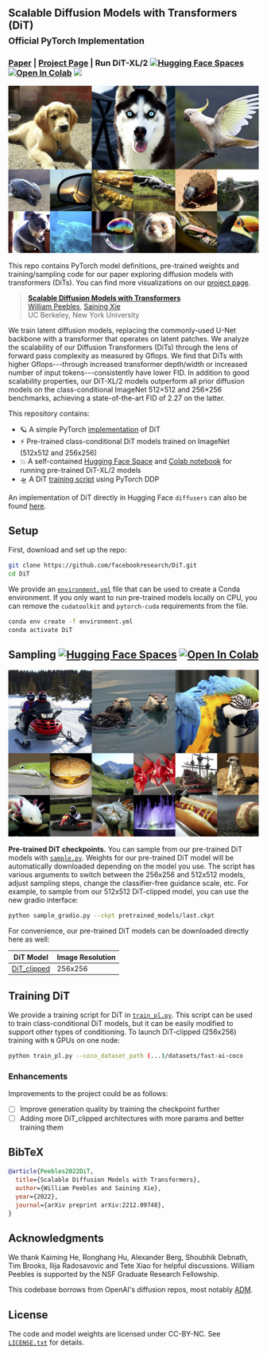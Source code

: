 ## Scalable Diffusion Models with Transformers (DiT)<br><sub>Official PyTorch Implementation</sub>

### [Paper](http://arxiv.org/abs/2212.09748) | [Project Page](https://www.wpeebles.com/DiT) | Run DiT-XL/2 [![Hugging Face Spaces](https://img.shields.io/badge/%F0%9F%A4%97%20Hugging%20Face-Spaces-blue)](https://huggingface.co/spaces/wpeebles/DiT) [![Open In Colab](https://colab.research.google.com/assets/colab-badge.svg)](http://colab.research.google.com/github/facebookresearch/DiT/blob/main/run_DiT.ipynb) <a href="https://replicate.com/arielreplicate/scalable_diffusion_with_transformers"><img src="https://replicate.com/arielreplicate/scalable_diffusion_with_transformers/badge"></a>

![DiT samples](visuals/sample_grid_0.png)

This repo contains PyTorch model definitions, pre-trained weights and training/sampling code for our paper exploring
diffusion models with transformers (DiTs). You can find more visualizations on
our [project page](https://www.wpeebles.com/DiT).

> [**Scalable Diffusion Models with Transformers**](https://www.wpeebles.com/DiT)<br>
> [William Peebles](https://www.wpeebles.com), [Saining Xie](https://www.sainingxie.com)
> <br>UC Berkeley, New York University<br>

We train latent diffusion models, replacing the commonly-used U-Net backbone with a transformer that operates on
latent patches. We analyze the scalability of our Diffusion Transformers (DiTs) through the lens of forward pass
complexity as measured by Gflops. We find that DiTs with higher Gflops---through increased transformer depth/width or
increased number of input tokens---consistently have lower FID. In addition to good scalability properties, our
DiT-XL/2 models outperform all prior diffusion models on the class-conditional ImageNet 512×512 and 256×256 benchmarks,
achieving a state-of-the-art FID of 2.27 on the latter.

This repository contains:

* 🪐 A simple PyTorch [implementation](modules/dit_builder.py) of DiT
* ⚡️ Pre-trained class-conditional DiT models trained on ImageNet (512x512 and 256x256)
* 💥 A self-contained [Hugging Face Space](https://huggingface.co/spaces/wpeebles/DiT)
  and [Colab notebook](http://colab.research.google.com/github/facebookresearch/DiT/blob/main/run_DiT.ipynb) for running
  pre-trained DiT-XL/2 models
* 🛸 A DiT [training script](train.py) using PyTorch DDP

An implementation of DiT directly in Hugging Face `diffusers` can also be
found [here](https://github.com/huggingface/diffusers/blob/main/docs/source/en/api/pipelines/dit.mdx).

## Setup

First, download and set up the repo:

```bash
git clone https://github.com/facebookresearch/DiT.git
cd DiT
```

We provide an [`environment.yml`](environment.yml) file that can be used to create a Conda environment. If you only want
to run pre-trained models locally on CPU, you can remove the `cudatoolkit` and `pytorch-cuda` requirements from the
file.

```bash
conda env create -f environment.yml
conda activate DiT
```

## Sampling [![Hugging Face Spaces](https://img.shields.io/badge/%F0%9F%A4%97%20Hugging%20Face-Spaces-blue)](https://huggingface.co/spaces/wpeebles/DiT) [![Open In Colab](https://colab.research.google.com/assets/colab-badge.svg)](http://colab.research.google.com/github/facebookresearch/DiT/blob/main/run_DiT.ipynb)

![More DiT samples](visuals/sample_grid_1.png)

**Pre-trained DiT checkpoints.** You can sample from our pre-trained DiT models with [`sample.py`](sample.py). Weights
for our pre-trained DiT model will be
automatically downloaded depending on the model you use. The script has various arguments to switch between the 256x256
and 512x512 models, adjust sampling steps, change the classifier-free guidance scale, etc. For example, to sample from
our 512x512 DiT-clipped model, you can use the new gradio interface:

```bash
python sample_gradio.py --ckpt pretrained_models/last.ckpt
```

For convenience, our pre-trained DiT models can be downloaded directly here as well:

| DiT Model                                                                    | Image Resolution | 
|------------------------------------------------------------------------------|------------------|
| [DiT_clipped](https://www.mediafire.com/file/trqvosl8947s88z/last.ckpt/file) | 256x256          |

## Training DiT

We provide a training script for DiT in [`train_pl.py`](train_pl.py). This script can be used to train class-conditional
DiT models, but it can be easily modified to support other types of conditioning. To launch DiT-clipped (256x256)
training
with `N` GPUs on
one node:

```bash
python train_pl.py --coco_dataset_path (...)/datasets/fast-ai-coco
```

### Enhancements

Improvements to the project could be as follows:

- [ ] Improve generation quality by training the checkpoint further
- [ ] Adding more DiT_clipped architectures with more params and better training them

## BibTeX

```bibtex
@article{Peebles2022DiT,
  title={Scalable Diffusion Models with Transformers},
  author={William Peebles and Saining Xie},
  year={2022},
  journal={arXiv preprint arXiv:2212.09748},
}
```

## Acknowledgments

We thank Kaiming He, Ronghang Hu, Alexander Berg, Shoubhik Debnath, Tim Brooks, Ilija Radosavovic and Tete Xiao for
helpful discussions.
William Peebles is supported by the NSF Graduate Research Fellowship.

This codebase borrows from OpenAI's diffusion repos, most notably [ADM](https://github.com/openai/guided-diffusion).

## License

The code and model weights are licensed under CC-BY-NC. See [`LICENSE.txt`](LICENSE.txt) for details.
